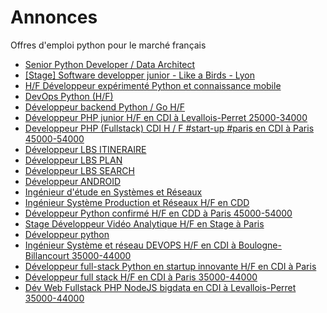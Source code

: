 # Annonces

Offres d'emploi python pour le marché français

* [Senior Python Developer / Data Architect](http://www.afpy.org/jobs/developpeur-python-experimente-data-wizard "Senior Python Developer / Data Architect")
* [[Stage] Software developper junior - Like a Birds - Lyon](http://www.afpy.org/jobs/stage-software-developper-junior-like-a-birds-lyon "[Stage] Software developper junior - Like a Birds - Lyon")
* [H/F Développeur expérimenté Python et connaissance mobile](http://www.afpy.org/jobs/h-f-developpeur-experimente-python-et-connaissance-mobile "H/F Développeur expérimenté Python et connaissance mobile")
* [DevOps Python (H/F)](http://www.afpy.org/jobs/devops-python-h-f "DevOps Python (H/F)")
* [Développeur backend Python / Go H/F](http://www.afpy.org/jobs/developpeur-backend-python-go-h-f "Développeur backend Python / Go H/F")
* [Développeur PHP junior H/F en CDI à Levallois-Perret 25000-34000](https://remixjobs.com/emploi/Developpement/Developpeur-PHP-junior-H-F/34328 "Développeur PHP junior H/F en CDI à Levallois-Perret 25000-34000")
* [Developpeur PHP (Fullstack)  CDI H / F #start-up #paris en CDI à Paris 45000-54000](https://remixjobs.com/emploi/Developpement/Developpeur-PHP-Fullstack-CDI-H-F-start-up-paris/34321 "Developpeur PHP (Fullstack)  CDI H / F #start-up #paris en CDI à Paris 45000-54000")
* [Développeur LBS ITINERAIRE](https://www.linuxjobs.fr/jobs/263/developpeur-lbs-itineraire-au-mappy "Développeur LBS ITINERAIRE")
* [Développeur LBS PLAN](https://www.linuxjobs.fr/jobs/262/developpeur-lbs-plan-au-mappy "Développeur LBS PLAN")
* [Développeur LBS SEARCH](https://www.linuxjobs.fr/jobs/261/developpeur-lbs-search-au-mappy "Développeur LBS SEARCH")
* [Développeur ANDROID](https://www.linuxjobs.fr/jobs/265/developpeur-android-au-mappy "Développeur ANDROID")
* [Ingénieur d'étude en Systèmes et Réseaux](https://www.linuxjobs.fr/jobs/248/ingenieur-d-etude-en-systemes-et-reseaux-au-universite-paris-8 "Ingénieur d'étude en Systèmes et Réseaux")
* [Ingénieur Système Production et Réseaux H/F en CDD](https://remixjobs.com/emploi/Reseau/Ingenieur-Systeme-Production-et-Reseaux-H-F/33994 "Ingénieur Système Production et Réseaux H/F en CDD")
* [Développeur Python confirmé H/F en CDD à Paris 45000-54000](https://remixjobs.com/emploi/Developpement/Developpeur-Python-confirme-H-F/33926 "Développeur Python confirmé H/F en CDD à Paris 45000-54000")
* [Stage Développeur Vidéo Analytique H/F en Stage à Paris](https://remixjobs.com/emploi/Developpement/Stage-Developpeur-Video-Analytique-H-F/34284 "Stage Développeur Vidéo Analytique H/F en Stage à Paris")
* [Développeur python](http://fr.lolix.org//search/offre/offre.php?id=21036 "Développeur python")
* [Ingénieur Système et réseau DEVOPS H/F en CDI à Boulogne-Billancourt 35000-44000](https://remixjobs.com/emploi/Reseau/Ingenieur-Systeme-et-reseau-DEVOPS-H-F/34260 "Ingénieur Système et réseau DEVOPS H/F en CDI à Boulogne-Billancourt 35000-44000")
* [Développeur full-stack Python en startup innovante H/F en CDI à Paris](https://remixjobs.com/emploi/Developpement/Developpeur-full-stack-Python-en-startup-innovante-H-F/34254 "Développeur full-stack Python en startup innovante H/F en CDI à Paris")
* [Développeur full stack H/F en CDI à Paris 35000-44000](https://remixjobs.com/emploi/Developpement/Developpeur-full-stack-H-F/33618 "Développeur full stack H/F en CDI à Paris 35000-44000")
* [Dév Web Fullstack  PHP NodeJS bigdata en CDI à Levallois-Perret 35000-44000](https://remixjobs.com/emploi/Developpement/Dev-Web-Fullstack-PHP-NodeJS-bigdata/33591 "Dév Web Fullstack  PHP NodeJS bigdata en CDI à Levallois-Perret 35000-44000")


